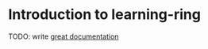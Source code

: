 # Introduction to learning-ring

TODO: write [great documentation](http://jacobian.org/writing/great-documentation/what-to-write/)

